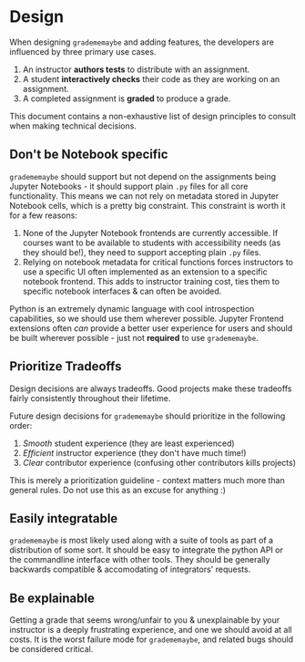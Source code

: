 # Design

When designing `gradememaybe` and adding features, the developers are influenced by three
primary use cases.

1. An instructor **authors tests** to distribute with an assignment.
2. A student **interactively checks** their code as they are working on an assignment.
3. A completed assignment is **graded** to produce a grade.


This document contains a non-exhaustive list of design principles to consult when making
technical decisions.

## Don't be Notebook specific

`gradememaybe` should support but not depend on the assignments being Jupyter Notebooks - it
should support plain `.py` files for all core functionality. This means we can not rely on
metadata stored in Jupyter Notebook cells, which is a pretty big constraint. This constraint is
worth it for a few reasons:

1. None of the Jupyter Notebook frontends are currently accessible. If courses want to be
   available to students with accessibility needs (as they should be!), they need to support
   accepting plain `.py` files. 
2. Relying on notebook metadata for critical functions forces instructors to use a specific
   UI often implemented as an extension to a specific notebook frontend. This adds to instructor training
   cost, ties them to specific notebook interfaces & can often be avoided.

Python is an extremely dynamic language with cool introspection capabilities, so we should use
them wherever possible. Jupyter Frontend extensions often *can* provide a better user experience
for users and should be built wherever possible - just not **required** to use `gradememaybe`.

## Prioritize Tradeoffs

Design decisions are always tradeoffs. Good projects make these tradeoffs fairly consistently
throughout their lifetime. 

Future design decisions for `gradememaybe` should prioritize in the following order:

1. *Smooth* student experience (they are least experienced)
2. *Efficient* instructor experience (they don't have much time!)
3. *Clear* contributor experience (confusing other contributors kills projects)

This is merely a prioritization guideline - context matters much more than general rules. Do
not use this as an excuse for anything :)

## Easily integratable

`gradememaybe` is most likely used along with a suite of tools as part of a distribution
of some sort. It should be easy to integrate the python API or the commandline interface
with other tools. They should be generally backwards compatible & accomodating of integrators'
requests. 

## Be explainable

Getting a grade that seems wrong/unfair to you & unexplainable by your instructor is a deeply
frustrating experience, and one we should avoid at all costs. It is the worst failure mode
for `gradememaybe`, and related bugs should be considered critical.